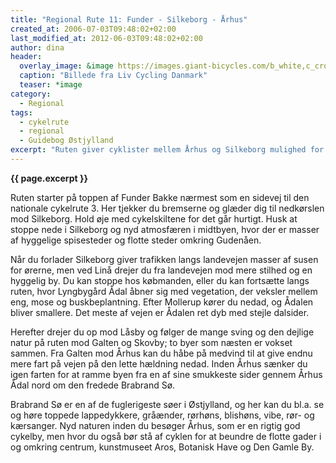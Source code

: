 ```yaml
---
title: "Regional Rute 11: Funder - Silkeborg - Århus"
created_at: 2006-07-03T09:48:02+02:00
last_modified_at: 2012-06-03T09:48:02+02:00
author: dina
header:
  overlay_image: &image https://images.giant-bicycles.com/b_white,c_crop,h_500,q_80,w_800/gsq3yszdniekwsk75vsg/45306822_l.jpg
  caption: "Billede fra Liv Cycling Danmark"
  teaser: *image
category:
  - Regional
tags:
  - cykelrute
  - regional
  - Guidebog Østjylland
excerpt: "Ruten giver cyklister mellem Århus og Silkeborg mulighed for at nyde det midtjyske landskab på vejen. Ruten følger dels den direkte vej på cykelstierne langs landevej A15 og er dels smukt ført gennem Lyngbygård Ådal og Århus Ådal."
---
```


**{{ page.excerpt }}**

Ruten starter på toppen af Funder Bakke nærmest som en sidevej til den nationale cykelrute 3. Her tjekker du bremserne og glæder dig til nedkørslen mod Silkeborg. Hold øje med cykelskiltene for det går hurtigt. Husk at stoppe nede i Silkeborg og nyd atmosfæren i midtbyen, hvor der er masser af hyggelige spisesteder og flotte steder omkring Gudenåen.

Når du forlader Silkeborg giver trafikken langs landevejen masser af susen for ørerne, men ved Linå drejer du fra landevejen mod mere stilhed og en hyggelig by. Du kan stoppe hos købmanden, eller du kan fortsætte langs ruten, hvor Lyngbygård Ådal åbner sig med vegetation, der veksler mellem eng, mose og buskbeplantning. Efter Mollerup kører du nedad, og Ådalen bliver smallere. Det meste af vejen er Ådalen ret dyb med stejle dalsider.

Herefter drejer du op mod Låsby og følger de mange sving og den dejlige natur på ruten mod Galten og Skovby; to byer som næsten er vokset sammen. Fra Galten mod Århus kan du håbe på medvind til at give endnu mere fart på vejen på den lette hældning nedad. Inden Århus sænker du igen farten for at ramme byen fra en af sine smukkeste sider gennem Århus Ådal nord om den fredede Brabrand Sø.

Brabrand Sø er en af de fuglerigeste søer i Østjylland, og her kan du bl.a. se og høre toppede lappedykkere, gråænder, rørhøns, blishøns, vibe, rør- og kærsanger. Nyd naturen inden du besøger Århus, som er en rigtig god cykelby, men hvor du også bør stå af cyklen for at beundre de flotte gader i og omkring centrum, kunstmuseet Aros, Botanisk Have og Den Gamle By.

